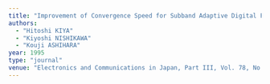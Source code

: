 ```yaml
---
title: "Improvement of Convergence Speed for Subband Adaptive Digital Filter Using the Multirate Repeating Method"
authors:
  - "Hitoshi KIYA"
  - "Kiyoshi NISHIKAWA"
  - "Kouji ASHIHARA"
year: 1995
type: "journal"
venue: "Electronics and Communications in Japan, Part III, Vol. 78, No. 10, pp. 37-45, 1995-10-01."
---
```

